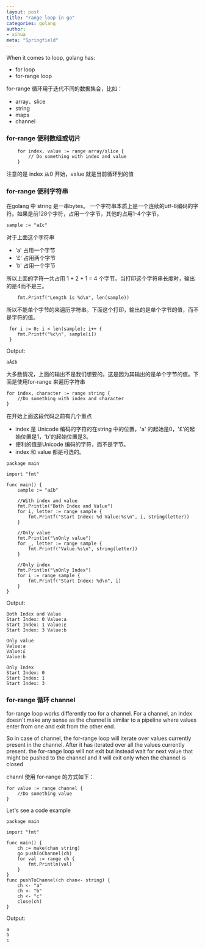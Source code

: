 ```yaml
---
layout: post
title: "range loop in go"
categories: golang
author:
- xihua
meta: "Springfield"
---
```


When it comes to loop, golang has:

* for loop
* for-range loop

for-range 循环用于迭代不同的数据集合，比如：

* array、slice
* string
* maps
* channel

### for-range 便利数组或切片

```golang
    for index, value := range array/slice {
        // Do something with index and value
    }
```

注意的是 index 从0 开始，value 就是当前循环到的值

### for-range 便利字符串

在golang 中 string 是一串bytes。 一个字符串本质上是一个连续的utf-8编码的字符。如果是前128个字符，占用一个字节，其他的占用1-4个字节。

```golang
sample := "a£c"
```

对于上面这个字符串

* 'a' 占用一个字节
* '£' 占用两个字节
* 'b' 占用一个字节

所以上面的字符一共占用 1 + 2 + 1 = 4 个字节。当打印这个字符串长度时，输出的是4而不是三。

```golang
    fmt.Printf("Length is %d\n", len(sample))
```

所以不能单个字节的来遍历字符串。下面这个打印，输出的是单个字节的值，而不是字符的值。

```golang
 for i := 0; i < len(sample); i++ {
    fmt.Printf("%c\n", sample[i])
 }
```

Output:

```golang
aÂ£b
```

大多数情况，上面的输出不是我们想要的。这是因为其输出的是单个字节的值。下面是使用for-range 来遍历字符串

```golang
for index, character := range string {
    //Do something with index and character
}
```

在开始上面这段代码之前有几个重点

* index 是 Unicode 编码的字符的在string 中的位置，'a' 的起始是0，'£'的起始位置是1，'b'的起始位置是3。
* 便利的值是Unicode 编码的字符，而不是字节。
* index 和 value 都是可选的。

```golang
package main

import "fmt"

func main() {
    sample := "a£b"

    //With index and value
    fmt.Println("Both Index and Value")
    for i, letter := range sample {
        fmt.Printf("Start Index: %d Value:%s\n", i, string(letter))
    }

    //Only value
    fmt.Println("\nOnly value")
    for _, letter := range sample {
        fmt.Printf("Value:%s\n", string(letter))
    }

    //Only index
    fmt.Println("\nOnly Index")
    for i := range sample {
        fmt.Printf("Start Index: %d\n", i)
    }
}
```

Output:

```golang
Both Index and Value
Start Index: 0 Value:a
Start Index: 1 Value:£
Start Index: 3 Value:b

Only value
Value:a
Value:£
Value:b

Only Index
Start Index: 0
Start Index: 1
Start Index: 3
```

### for-range 循环 channel

for-range loop works differently too for a channel. For a channel, an index doesn't make any sense as the channel is similar to a pipeline where values enter from one and exit from the other end.

So in case of channel, the for-range loop will iterate over values currently present in the channel. After it has iterated over all the values currently present. the for-range loop will not exit but instead wait for next value that might be pushed to the channel and it will exit only when the channel is closed

channl 使用 for-range 的方式如下：

```golang
for value := range channel {
    //Do something value
}
```

Let's see a code example

```golang
package main

import "fmt"

func main() {
    ch := make(chan string)
    go pushToChannel(ch)
    for val := range ch {
        fmt.Println(val)
    }
}
func pushToChannel(ch chan<- string) {
    ch <- "a"
    ch <- "b"
    ch <- "c"
    close(ch)
}
```

Output:

```golang
a
b
c
```
